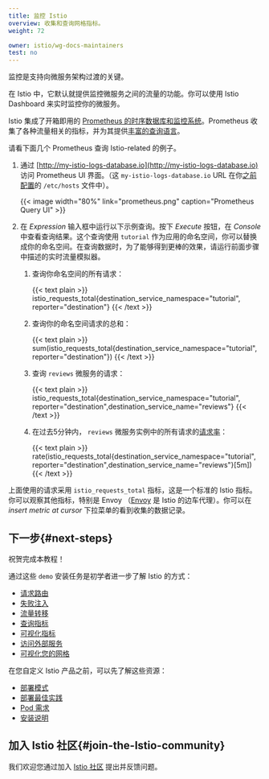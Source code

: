 ```yaml
---
title: 监控 Istio
overview: 收集和查询网格指标。
weight: 72

owner: istio/wg-docs-maintainers
test: no
---
```


监控是支持向微服务架构过渡的关键。

在 Istio 中，它默认就提供监控微服务之间的流量的功能。你可以使用 Istio Dashboard 来实时监控你的微服务。

Istio 集成了开箱即用的 [Prometheus 的时序数据库和监控系统](https://prometheus.io)。Prometheus 收集了各种流量相关的指标，并为其提供[丰富的查询语言](https://prometheus.io/docs/prometheus/latest/querying/basics/)。

请看下面几个 Prometheus 查询 Istio-related 的例子。

1.  通过 [http://my-istio-logs-database.io](http://my-istio-logs-database.io) 访问 Prometheus UI 界面。（这  `my-istio-logs-database.io` URL 在你[之前配置](/docs/examples/microservices-istio/bookinfo-kubernetes/#update-your-etc-hosts-configuration-file)的 `/etc/hosts` 文件中）。

    {{< image width="80%" link="prometheus.png" caption="Prometheus Query UI" >}}

2.  在 _Expression_ 输入框中运行以下示例查询。按下 _Execute_ 按钮，在 _Console_ 中查看查询结果。这个查询使用 `tutorial` 作为应用的命名空间，你可以替换成你的命名空间。在查询数据时，为了能够得到更棒的效果，请运行前面步骤中描述的实时流量模拟器。

    1. 查询你命名空间的所有请求：

        {{< text plain >}}
        istio_requests_total{destination_service_namespace="tutorial", reporter="destination"}
        {{< /text >}}

    2.  查询你的命名空间请求的总和：

        {{< text plain >}}
        sum(istio_requests_total{destination_service_namespace="tutorial", reporter="destination"})
        {{< /text >}}

    3.  查询 `reviews` 微服务的请求：

        {{< text plain >}}
        istio_requests_total{destination_service_namespace="tutorial", reporter="destination",destination_service_name="reviews"}
        {{< /text >}}

    4.  在过去5分钟内， `reviews` 微服务实例中的所有请求的[请求率](https://prometheus.io/docs/prometheus/latest/querying/functions/#rate)：

        {{< text plain >}}
        rate(istio_requests_total{destination_service_namespace="tutorial", reporter="destination",destination_service_name="reviews"}[5m])
        {{< /text >}}

上面使用的请求采用 `istio_requests_total` 指标，这是一个标准的 Istio 指标。你可以观察其他指标，特别是 Envoy （[Envoy](https://www.envoyproxy.io) 是 Istio 的边车代理）。你可以在 _insert metric at cursor_ 下拉菜单的看到收集的数据记录。

## 下一步{#next-steps}

祝贺完成本教程！

通过这些 `demo` 安装任务是初学者进一步了解 Istio 的方式：

- [请求路由](/docs/tasks/traffic-management/request-routing/)
- [失败注入](/docs/tasks/traffic-management/fault-injection/)
- [流量转移](/docs/tasks/traffic-management/traffic-shifting/)
- [查询指标](/docs/tasks/observability/metrics/querying-metrics/)
- [可视化指标](/docs/tasks/observability/metrics/using-istio-dashboard/)
- [访问外部服务](/docs/tasks/traffic-management/egress/egress-control/)
- [可视化您的网格](/docs/tasks/observability/kiali/)

在您自定义 Istio 产品之前，可以先了解这些资源：

- [部署模式](/docs/ops/deployment/deployment-models/)
- [部署最佳实践](/docs/ops/best-practices/deployment/)
- [Pod 需求](/docs/ops/deployment/requirements/)
- [安装说明](/docs/setup/)

## 加入 Istio 社区{#join-the-Istio-community}

我们欢迎您通过加入 [Istio 社区](/about/community/join/) 提出并反馈问题。
